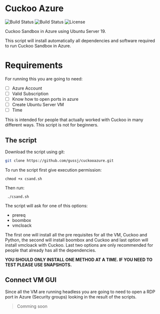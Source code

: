 # Cuckoo Azure
![Build Status](https://img.shields.io/github/forks/gussj/cuckooazure.svg)
![Build Status](https://img.shields.io/github/stars/gussj/cuckooazure.svg)
![License](https://img.shields.io/github/license/gussj/cuckooazure.svg)

Cuckoo Sandbox in Azure using Ubuntu Server 19.

This script will install automatically all dependencies and software required  to run Cuckoo Sandbox in Azure.

# Requirements

For running this you are going to need:

 - [ ] Azure Account
 - [ ] Valid Subscription
 - [ ] Know how to open ports in azure
 - [ ] Create Ubuntu Server VM
 - [ ] Time

This is intended for people that actually worked with Cuckoo in many different ways. This script is not for beginners.

## The script
Download the script using git:
```bash
git clone https://github.com/gussj/cuckooazure.git
```
To run the script first give execution permission:

    chmod +x csand.sh
 Then run:

     ./csand.sh

The script will ask for one of this options:
- prereq
- boombox
- vmcloack

The first one will install all the pre requisites for all the VM, Cuckoo and Python, the second will install boombox and Cuckoo and last option will install vmcloack with Cuckoo. Last two options are only recommended for people that already has all the dependencies.

**YOU SHOULD ONLY INSTALL ONE METHOD AT A TIME. IF YOU NEED TO TEST PLEASE USE SNAPSHOTS.**

## Connect VM GUI

Since all the VM are running headless you are going to need to open a RDP port in Azure (Security groups) looking in the result of the scripts.

> Comming soon
